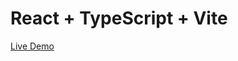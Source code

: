 # React + TypeScript + Vite


<a href="https://heartfelt-bienenstitch-4d2ca5.netlify.app/">Live Demo</a>